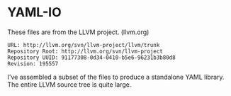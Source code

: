 YAML-IO
=======

These files are from the LLVM project. (llvm.org)

    URL: http://llvm.org/svn/llvm-project/llvm/trunk
    Repository Root: http://llvm.org/svn/llvm-project
    Repository UUID: 91177308-0d34-0410-b5e6-96231b3b80d8
    Revision: 195557

I've assembled a subset of the files to produce a standalone YAML library. The
entire LLVM source tree is quite large.
